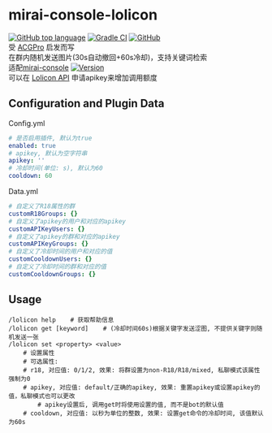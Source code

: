 # mirai-console-lolicon
[![GitHub top language](https://img.shields.io/github/languages/top/Samarium150/mirai-console-lolicon?style=flat)](https://kotlinlang.org/)
[![Gradle CI](https://github.com/Samarium150/mirai-console-lolicon/workflows/Gradle%20CI/badge.svg?branch=master)](https://github.com/Samarium150/mirai-console-lolicon/actions?query=workflow%3A%22Gradle+CI%22)
[![GitHub](https://img.shields.io/github/license/Samarium150/mirai-console-lolicon?style=flat)](https://github.com/Samarium150/mirai-console-lolicon/blob/master/LICENSE)
<br>
受 [ACGPro](https://github.com/ShrBox/ACGPro) 启发而写
<br>
在群内随机发送图片(30s自动撤回+60s冷却)，支持关键词检索
<br>
适配[mirai-console](https://github.com/mamoe/mirai-console) 
[![Version](https://img.shields.io/badge/version-2.0--RC-blue)](https://github.com/mamoe/mirai-console/releases/tag/2.0-RC)
<br>
可以在 [Lolicon API](https://api.lolicon.app/#/setu) 申请apikey来增加调用额度
## Configuration and Plugin Data
Config.yml
```yaml
# 是否启用插件, 默认为true
enabled: true
# apikey, 默认为空字符串
apikey: ''
# 冷却时间(单位: s), 默认为60
cooldown: 60
```
Data.yml
```yaml
# 自定义了R18属性的群
customR18Groups: {}
# 自定义了apikey的用户和对应的apikey
customAPIKeyUsers: {}
# 自定义了apikey的群和对应的apikey
customAPIKeyGroups: {}
# 自定义了冷却时间的用户和对应的值
customCooldownUsers: {}
# 自定义了冷却时间的群和对应的值
customCooldownGroups: {}
```
## Usage
```text
/lolicon help    # 获取帮助信息
/lolicon get [keyword]    # (冷却时间60s)根据关键字发送涩图, 不提供关键字则随机发送一张
/lolicon set <property> <value>
    # 设置属性
    # 可选属性:
    # r18, 对应值: 0/1/2, 效果: 将群设置为non-R18/R18/mixed, 私聊模式该属性强制为0
    # apikey, 对应值: default/正确的apikey, 效果: 重置apikey或设置apikey的值，私聊模式也可以更改
        # apikey设置后, 调用get时将使用设置的值, 而不是bot的默认值
    # cooldown, 对应值: 以秒为单位的整数, 效果: 设置get命令的冷却时间, 该值默认为60s
```
